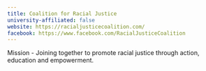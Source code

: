 ```yaml
---
title: Coalition for Racial Justice
university-affiliated: false
website: https://racialjusticecoalition.com/
facebook: https://www.facebook.com/RacialJusticeCoalition
---
```


Mission - Joining together to promote racial justice through action, education and empowerment.
